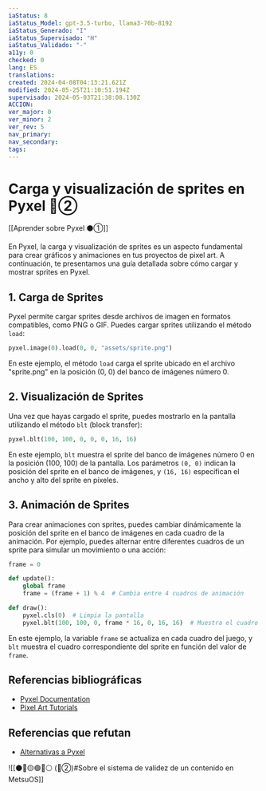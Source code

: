 ```yaml
---
iaStatus: 8
iaStatus_Model: gpt-3.5-turbo, llama3-70b-8192
iaStatus_Generado: "I"
iaStatus_Supervisado: "H"
iaStatus_Validado: "-"
a11y: 0
checked: 0
lang: ES
translations: 
created: 2024-04-08T04:13:21.621Z
modified: 2024-05-25T21:10:51.194Z
supervisado: 2024-05-03T21:38:08.130Z
ACCION: 
ver_major: 0
ver_minor: 2
ver_rev: 5
nav_primary: 
nav_secondary: 
tags:
---
```

# Carga y visualización de sprites en Pyxel 🔴②

[[Aprender sobre Pyxel  ⚫①]]

En Pyxel, la carga y visualización de sprites es un aspecto fundamental para crear gráficos y animaciones en tus proyectos de pixel art. A continuación, te presentamos una guía detallada sobre cómo cargar y mostrar sprites en Pyxel.

## 1. Carga de Sprites

Pyxel permite cargar sprites desde archivos de imagen en formatos compatibles, como PNG o GIF. Puedes cargar sprites utilizando el método `load`:

```python
pyxel.image(0).load(0, 0, "assets/sprite.png")
```

En este ejemplo, el método `load` carga el sprite ubicado en el archivo "sprite.png" en la posición (0, 0) del banco de imágenes número 0.

## 2. Visualización de Sprites

Una vez que hayas cargado el sprite, puedes mostrarlo en la pantalla utilizando el método `blt` (block transfer):

```python
pyxel.blt(100, 100, 0, 0, 0, 16, 16)
```

En este ejemplo, `blt` muestra el sprite del banco de imágenes número 0 en la posición (100, 100) de la pantalla. Los parámetros `(0, 0)` indican la posición del sprite en el banco de imágenes, y `(16, 16)` especifican el ancho y alto del sprite en píxeles.

## 3. Animación de Sprites

Para crear animaciones con sprites, puedes cambiar dinámicamente la posición del sprite en el banco de imágenes en cada cuadro de la animación. Por ejemplo, puedes alternar entre diferentes cuadros de un sprite para simular un movimiento o una acción:

```python
frame = 0

def update():
    global frame
    frame = (frame + 1) % 4  # Cambia entre 4 cuadros de animación

def draw():
    pyxel.cls(0)  # Limpia la pantalla
    pyxel.blt(100, 100, 0, frame * 16, 0, 16, 16)  # Muestra el cuadro de animación actual
```

En este ejemplo, la variable `frame` se actualiza en cada cuadro del juego, y `blt` muestra el cuadro correspondiente del sprite en función del valor de `frame`.

## Referencias bibliográficas

* [Pyxel Documentation](https://pyxel.com/docs/)
* [Pixel Art Tutorials](https://www.youtube.com/watch?v=QqQ3QqQ3QqQ)

## Referencias que refutan

* [Alternativas a Pyxel](https://www.python.org/)

![[⚫🔴🟡🟢🔵⚪ (🔴②)#Sobre el sistema de validez de un contenido en MetsuOS]]